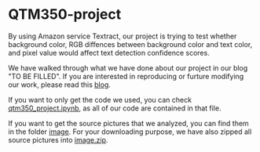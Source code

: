 # QTM350-project

By using Amazon service Textract, our project is trying to test whether background color, RGB diffences between background color and text color, and pixel value would affect text detection confidence scores.

We have walked through what we have done about our project in our blog "TO BE FILLED". If you are interested in reproducing or furture modifying our work, please read this [blog](qtm350_project.html).

If you want to only get the code we used, you can check [qtm350_project.ipynb](qtm350_project.ipynb), as all of our code are contained in that file.

If you want to get the source pictures that we analyzed, you can find them in the folder [image](image). For your downloading purpose, we have also zipped all source pictures into [image.zip](image.zip).
